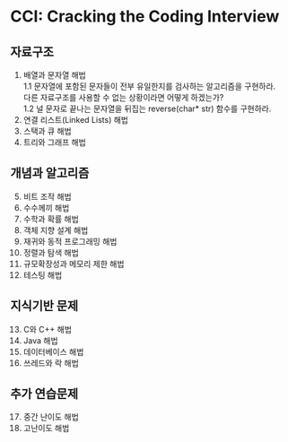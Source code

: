 # CCI: Cracking the Coding Interview

## 자료구조
1. 배열과 문자열 해법  
1.1 문자열에 포함된 문자들이 전부 유일한지를 검사하는 알고리즘을 구현하라.    
        다른 자료구조를 사용할 수 없는 상황이라면 어떻게 하겠는가?  
1.2 널 문자로 끝나는 문자열을 뒤집는 reverse(char* str) 함수를 구현하라.
2. 연결 리스트(Linked Lists) 해법
3. 스택과 큐 해법
4. 트리와 그래프 해법

## 개념과 알고리즘
5. 비트 조작 해법
6. 수수께끼 해법
7. 수학과 확률 해법
8. 객체 지향 설계 해법
9. 재귀와 동적 프로그래밍 해법
10. 정렬과 탐색 해법
11. 규모확장성과 메모리 제한 해법
12. 테스팅 해법

## 지식기반 문제
13. C와 C++ 해법
14. Java 해법
15. 데이터베이스 해법
16. 쓰레드와 락 해법

## 추가 연습문제
17. 중간 난이도 해법
18. 고난이도 해법
